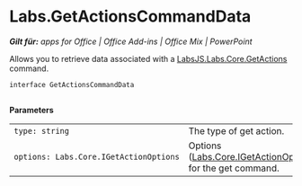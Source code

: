 
# Labs.GetActionsCommandData

 _**Gilt für:** apps for Office | Office Add-ins | Office Mix | PowerPoint_

Allows you to retrieve data associated with a [LabsJS.Labs.Core.GetActions](../../reference/office-mix/labsjs.labs.core.getactions.md) command.

```
interface GetActionsCommandData
```


## 

 **Parameters**


|||
|:-----|:-----|
| `type: string`|The type of get action.|
| `options: Labs.Core.IGetActionOptions`|Options ([Labs.Core.IGetActionOptions](../../reference/office-mix/labs.core.igetactionoptions.md)) for the get command.|
